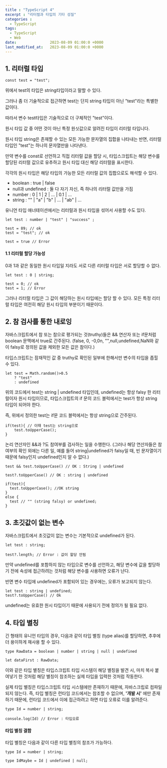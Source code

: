 ```yaml
---
title : "TypeScript 4"
excerpt : "리터럴과 타입의 기타 성질"
categories :
  - TypeScript
tags:
  - TypeScript
  - Web
date:               2023-08-09 01:00:0 +0000
last_modified_at:   2023-08-09 01:00:0 +0000
---
```


## 1. 리터럴 타입

```
const test = "test";
```

위에서 test의 타입은 string타입이라고 말할 수 있다. 

그러나 좀 더 기술적으로 접근하면 test는 단지 string 타입이 아닌 "test"라는 특별한 값이다.

따라서 변수 test타입은 기술적으로 더 구체적인 "test"이다. 

원시 타입 값 중 어떤 것이 아닌 특정 원싯값으로 알려진 타입이 리터럴 타입니다.

원시 타입 string은 존재할 수 있는 모든 가능한 문자열의 집합을 나타내는 반면, 리터럴 타입인 "test"는 하나의 문자열만을 나타낸다. 

만약 변수를 const로 선언하고 직접 리터럴 값을 할당 시, 타입스크립트는 해당 변수를 할당된 리터럴 값으로 유추하고 원시 타입 대신 해당 리터럴을 표시한다. 


각각의 원시 타입은 해당 타입의 가능한 모든 리터럴 값의 집합으로도 해석할 수 있다. 

* boolean : true | false
* null과 undefined : 둘 다 자기 자신, 즉 하나의 리터럴 값만을 가짐
* number : 0 | 1 | 2 | ... | 0.1 | ...
* string : "" | "a" | "b" | ... | "ab" | ...


유니언 타입 애너테이션에서는 리터럴과 원시 타입을 섞어서 사용할 수도 있다.

```
let test : number | "test" | "success" ;

test = 89; // ok
test = "test"; // ok

test = true // Error

```

#### 1.1 리터럴 할당 가능성

0과 1과 같은 동일한 원시 타입일 지라도 서로 다른 리터럴 타입은 서로 할당할 수 없다. 

```
let test : 0 | string;

test = 0; // ok 
test = 1; // Error
```

그러나 리터럴 타입은 그 값이 해당하는 원시 타입에는 할당 할 수 있다. 모든 특정 리터럴 타입은 여전히 해당 원시 타입의 부분이기 때문이다.


## 2. 참 검사를 통한 내로잉

자바스크립트에서 참 또는 참으로 평가되는 것(truthy)들은 && 연산자 또는 if문처럼 boolean 문맥에서 true로 간주된다. 
(false, 0, -0,0n, "",null,undefined,NaN와 같이 falsy로 정의된 값을 제외한 모든 값은 참이다.)

타입스크립트는 잠재적인 값 중 truthy로 확인된 일부에 한해서만 변수의 타입을 좁힐 수 있다. 

```
let test = Math.random()>0.5
    ? "test"
    : undefined
```

위의 코드에서 test는 string | undefined 타입인데, undefined는 항상 falsy 한 리터럴이자 원시 타입이므로, 타입스크립트의 if 문의 코드 블럭에서는 test가 항상 string 타입이 되어야 한다. 

즉, 위에서 정의한 test는 if문 코드 블럭에서는 항상 string으로 간주된다. 

```
if(test){ // 이때 test는 string으로
    test.toUpperCase();
}
```

논리 연산자인 &&과 ?도 참여부를 검사하는 일을 수행한다.
(그러나 해당 연산자들은 참 여부의 확인 외에는 다른 일, 예를 들어 string|undefined가 falsy일 때, 빈 문자열이기 때문에 falsy인지 undefined인지 알 수 없다.)

```
test && test.toUpperCase() // OK : String | undefined

test?.toUpperCase() // OK : string | undefined

if(test){
  test.toUpperCase(); //OK string
}
else {
  test // "" (string falsy) or undefined;
}
```

## 3. 초깃값이 없는 변수

자바스크립트에서 초깃값이 없는 변수는 기본적으로 undefined가 된다. 

```
let test : string;

test?.length; // Error : 값이 할당 안됨
```
만약 undefined를 포함하지 않는 타입으로 변수를 선언하고, 해당 변수에 값을 할당하기 전에 속성에 접근하려는 것처럼 해당 변수를 사용하면 오류가 난다.

반면 변수 타입에 undefined가 포함되어 있는 경우에는, 오류가 보고되지 않는다. 

```
let test : string | undefined;
test?.toUpperCase() // Ok
```
undefined는 유효한 원시 타입이기 때문에 사용되기 전에 정의가 될 필요 없다. 

## 4. 타입 별칭

긴 형태의 유니언 타입의 경우, 다음과 같이 타입 별칭 (type alias)를 할당하면, 추후에 더 용이하게 재사용 할 수 있다. 

```
type RawData = boolean | number | string | null | undefined

let dataFirst : RawData;
```
이와 같은 타입 별칭은 타입스크립트 타입 시스템이 해당 별칭을 발견 시, 마치 복사 붙여넣기 한 것처럼 해당 별칭이 참조하는 실제 타입을 입력한 것처럼 작동한다. 

실제 타입 별칭은 타입스크립트 타입 시스템에만 존재하기 때문에, 자바스크립로 컴파일 되지 않는다.
즉, 타입 별칭은 런타임 코드에서는 참조할 수 없으며, **'개발 시'** 에만 존재하기 때문에, 런타임 코드에서 이에 접근하려고 하면 타입 오류로 이를 알려준다. 

```
type Id = number | string;

console.log(Id) // Error : 타입오류 
```

#### 타입 별칭 결함
타입 별칭은 다음과 같이 다른 타입 별칭의 참조가 가능하다. 

```
type Id = number | string;

type IdMaybe = Id | undefined | null;
```

